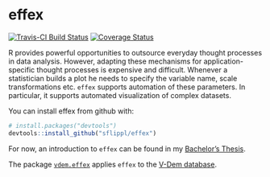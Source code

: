 
<!-- README.md is generated from README.Rmd. Please edit that file -->

# effex

[![Travis-CI Build
Status](https://travis-ci.org/sflippl/effex.svg?branch=master)](https://travis-ci.org/sflippl/effex)
[![Coverage
Status](https://img.shields.io/codecov/c/github/sflippl/effex/master.svg)](https://codecov.io/github/sflippl/effex?branch=master)

R provides powerful opportunities to outsource everyday thought
processes in data analysis. However, adapting these mechanisms for
application-specific thought processes is expensive and difficult.
Whenever a statistician builds a plot he needs to specify the variable
name, scale transformations etc. `effex` supports automation of these
parameters. In particular, it supports automated visualization of
complex datasets.

You can install effex from github with:

``` r
# install.packages("devtools")
devtools::install_github("sflippl/effex")
```

For now, an introduction to `effex` can be found in my [Bachelor’s
Thesis](https://github.com/sflippl/bachelor-thesis/blob/master/_book/bachelor-thesis.pdf).

The package [`vdem.effex`](https://github.com/sflippl/vdem.effex)
applies `effex` to the [V-Dem database](v-dem.net).

